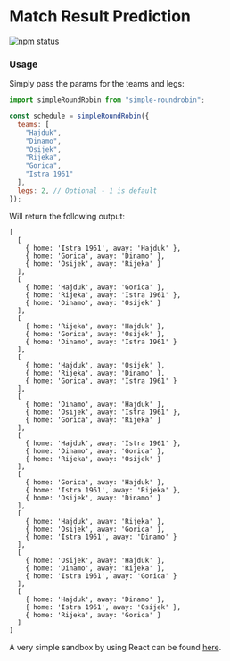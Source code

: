 # Match Result Prediction

[![npm status](https://img.shields.io/badge/npm-v1.0.0-brightgreen.svg)](https://www.npmjs.org/package/simple-roundrobin)

### Usage

Simply pass the params for the teams and legs:

```js
import simpleRoundRobin from "simple-roundrobin";

const schedule = simpleRoundRobin({
  teams: [
    "Hajduk",
    "Dinamo",
    "Osijek",
    "Rijeka",
    "Gorica",
    "Istra 1961"
  ],
  legs: 2, // Optional - 1 is default
});
```

Will return the following output:

```
[
  [
    { home: 'Istra 1961', away: 'Hajduk' },
    { home: 'Gorica', away: 'Dinamo' },
    { home: 'Osijek', away: 'Rijeka' }
  ],
  [
    { home: 'Hajduk', away: 'Gorica' },
    { home: 'Rijeka', away: 'Istra 1961' },
    { home: 'Dinamo', away: 'Osijek' }
  ],
  [
    { home: 'Rijeka', away: 'Hajduk' },
    { home: 'Gorica', away: 'Osijek' },
    { home: 'Dinamo', away: 'Istra 1961' }
  ],
  [
    { home: 'Hajduk', away: 'Osijek' },
    { home: 'Rijeka', away: 'Dinamo' },
    { home: 'Gorica', away: 'Istra 1961' }
  ],
  [
    { home: 'Dinamo', away: 'Hajduk' },
    { home: 'Osijek', away: 'Istra 1961' },
    { home: 'Gorica', away: 'Rijeka' }
  ],
  [
    { home: 'Hajduk', away: 'Istra 1961' },
    { home: 'Dinamo', away: 'Gorica' },
    { home: 'Rijeka', away: 'Osijek' }
  ],
  [
    { home: 'Gorica', away: 'Hajduk' },
    { home: 'Istra 1961', away: 'Rijeka' },
    { home: 'Osijek', away: 'Dinamo' }
  ],
  [
    { home: 'Hajduk', away: 'Rijeka' },
    { home: 'Osijek', away: 'Gorica' },
    { home: 'Istra 1961', away: 'Dinamo' }
  ],
  [
    { home: 'Osijek', away: 'Hajduk' },
    { home: 'Dinamo', away: 'Rijeka' },
    { home: 'Istra 1961', away: 'Gorica' }
  ],
  [
    { home: 'Hajduk', away: 'Dinamo' },
    { home: 'Istra 1961', away: 'Osijek' },
    { home: 'Rijeka', away: 'Gorica' }
  ]
]
```

A very simple sandbox by using React can be found [here](https://codesandbox.io/s/reverent-lamport-05gso9).
